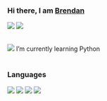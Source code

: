 ### Hi there, I am <a href="http://cs.uml.edu/~bmichaud/" target="_blank">Brendan</a>

<a href="https://www.linkedin.com/in/brendan-michaud/" target="_blank"><img src="https://img.icons8.com/fluent/48/000000/linkedin.png"/></a>
<a href="mailto:brendanmichaud7h@gmail.com"><img src="https://img.icons8.com/ios/48/000000/important-mail.png"/></a>

<br/>
<div>
<img src="https://img.icons8.com/doodle/30/000000/learning.png"/> I’m currently learning Python
</div>
<br/>

### Languages

<div>
<img src="https://img.icons8.com/dusk/64/000000/python.png"/>
<img src="https://img.icons8.com/dusk/64/000000/c-plus-plus-logo.png"/>
<img src="https://img.icons8.com/dusk/64/000000/java-coffee-cup-logo.png"/>
<img src="https://img.icons8.com/dusk/64/000000/javascript-logo.png"/>
</div>
<br/>
<br/>
